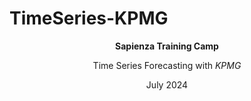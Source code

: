 # TimeSeries-KPMG

<div align="center">
  
**Sapienza Training Camp**
  
Time Series Forecasting with *KPMG*

July 2024

</div>


